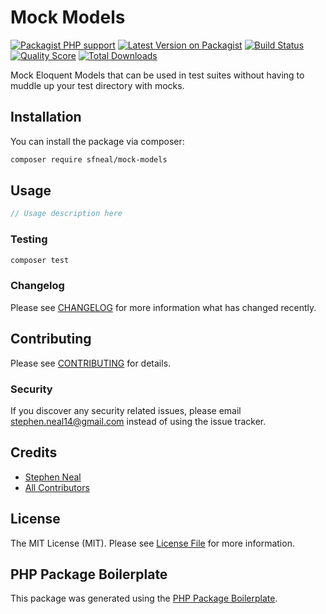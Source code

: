 # Mock Models

[![Packagist PHP support](https://img.shields.io/packagist/php-v/sfneal/mock-models)](https://packagist.org/packages/sfneal/mock-models)
[![Latest Version on Packagist](https://img.shields.io/packagist/v/sfneal/mock-models.svg?style=flat-square)](https://packagist.org/packages/sfneal/mock-models)
[![Build Status](https://travis-ci.com/sfneal/mock-models.svg?branch=master&style=flat-square)](https://travis-ci.com/sfneal/mock-models)
[![Quality Score](https://img.shields.io/scrutinizer/g/sfneal/mock-models.svg?style=flat-square)](https://scrutinizer-ci.com/g/sfneal/mock-models)
[![Total Downloads](https://img.shields.io/packagist/dt/sfneal/mock-models.svg?style=flat-square)](https://packagist.org/packages/sfneal/mock-models)

Mock Eloquent Models that can be used in test suites without having to muddle up your test directory with mocks.

## Installation

You can install the package via composer:

```bash
composer require sfneal/mock-models
```

## Usage

``` php
// Usage description here
```

### Testing

``` bash
composer test
```

### Changelog

Please see [CHANGELOG](CHANGELOG.md) for more information what has changed recently.

## Contributing

Please see [CONTRIBUTING](CONTRIBUTING.md) for details.

### Security

If you discover any security related issues, please email stephen.neal14@gmail.com instead of using the issue tracker.

## Credits

- [Stephen Neal](https://github.com/sfneal)
- [All Contributors](../../contributors)

## License

The MIT License (MIT). Please see [License File](LICENSE.md) for more information.

## PHP Package Boilerplate

This package was generated using the [PHP Package Boilerplate](https://laravelpackageboilerplate.com).
